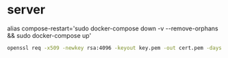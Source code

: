 
# server

alias compose-restart='sudo docker-compose down -v --remove-orphans && sudo docker-compose up'

```bash
openssl req -x509 -newkey rsa:4096 -keyout key.pem -out cert.pem -days 365 -nodes
```
